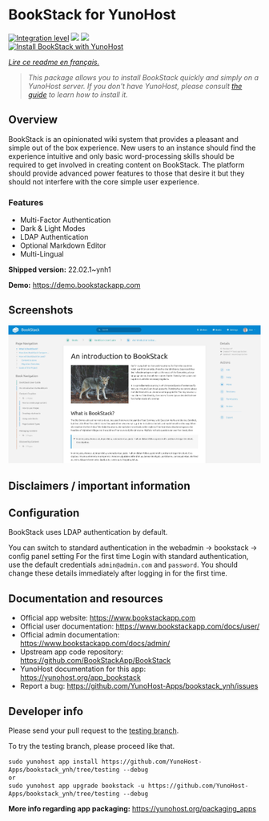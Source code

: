 <!--
N.B.: This README was automatically generated by https://github.com/YunoHost/apps/tree/master/tools/README-generator
It shall NOT be edited by hand.
-->

# BookStack for YunoHost

[![Integration level](https://dash.yunohost.org/integration/bookstack.svg)](https://dash.yunohost.org/appci/app/bookstack) ![](https://ci-apps.yunohost.org/ci/badges/bookstack.status.svg) ![](https://ci-apps.yunohost.org/ci/badges/bookstack.maintain.svg)  
[![Install BookStack with YunoHost](https://install-app.yunohost.org/install-with-yunohost.svg)](https://install-app.yunohost.org/?app=bookstack)

*[Lire ce readme en français.](./README_fr.md)*

> *This package allows you to install BookStack quickly and simply on a YunoHost server.
If you don't have YunoHost, please consult [the guide](https://yunohost.org/#/install) to learn how to install it.*

## Overview

BookStack is an opinionated wiki system that provides a pleasant and simple out of the box experience. New users to an instance should find the experience intuitive and only basic word-processing skills should be required to get involved in creating content on BookStack. The platform should provide advanced power features to those that desire it but they should not interfere with the core simple user experience.

### Features

- Multi-Factor Authentication
- Dark & Light Modes
- LDAP Authentication
- Optional Markdown Editor
- Multi-Lingual


**Shipped version:** 22.02.1~ynh1

**Demo:** https://demo.bookstackapp.com

## Screenshots

![](./doc/screenshots/bookstack-hero-screenshot.jpg)

## Disclaimers / important information

## Configuration

BookStack uses LDAP authentication by default.

You can switch to standard authentication in the webadmin -> bookstack -> config panel setting
For the first time Login with standard authentication, use the default credentials `admin@admin.com` and `password`. You should change these details immediately after logging in for the first time.

## Documentation and resources

* Official app website: https://www.bookstackapp.com
* Official user documentation: https://www.bookstackapp.com/docs/user/
* Official admin documentation: https://www.bookstackapp.com/docs/admin/
* Upstream app code repository: https://github.com/BookStackApp/BookStack
* YunoHost documentation for this app: https://yunohost.org/app_bookstack
* Report a bug: https://github.com/YunoHost-Apps/bookstack_ynh/issues

## Developer info

Please send your pull request to the [testing branch](https://github.com/YunoHost-Apps/bookstack_ynh/tree/testing).

To try the testing branch, please proceed like that.
```
sudo yunohost app install https://github.com/YunoHost-Apps/bookstack_ynh/tree/testing --debug
or
sudo yunohost app upgrade bookstack -u https://github.com/YunoHost-Apps/bookstack_ynh/tree/testing --debug
```

**More info regarding app packaging:** https://yunohost.org/packaging_apps